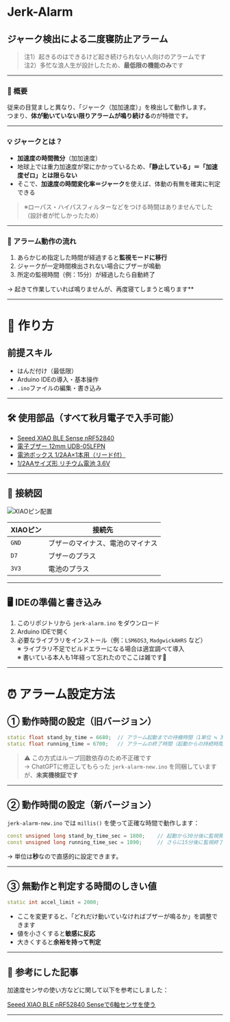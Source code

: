 # Jerk-Alarm

## ジャーク検出による二度寝防止アラーム

> 注1）起きるのはできるけど起き続けられない人向けのアラームです  
> 注2）多忙な浪人生が設計したため、**最低限の機能のみ**です  

---

### 📌 概要

従来の目覚ましと異なり、「ジャーク（加加速度）」を検出して動作します。  
つまり、**体が動いていない限りアラームが鳴り続ける**のが特徴です。

---

### 💡 ジャークとは？

- **加速度の時間微分**（加加速度）
- 地球上では重力加速度が常にかかっているため、**「静止している」＝「加速度ゼロ」とは限らない**
- そこで、**加速度の時間変化率＝ジャーク**を使えば、体動の有無を確実に判定できる

> ※ローパス・ハイパスフィルターなどをつける時間はありませんでした（設計者が忙しかったため）

---

### 🔔 アラーム動作の流れ

1. あらかじめ指定した時間が経過すると**監視モードに移行**
2. ジャークが一定時間検出されない場合にブザーが鳴動
3. 所定の監視時間（例：15分）が経過したら自動終了

→ 起きて作業していれば鳴りませんが、再度寝てしまうと鳴ります**

---

# 🔧 作り方

## 前提スキル

- はんだ付け（最低限）
- Arduino IDEの導入・基本操作
- `.ino`ファイルの編集・書き込み

---

## 🛠 使用部品（すべて秋月電子で入手可能）

- [Seeed XIAO BLE Sense nRF52840](https://akizukidenshi.com/catalog/g/g117342/)
- [電子ブザー 12mm UDB-05LFPN](https://akizukidenshi.com/catalog/g/g109704/)
- [電池ボックス 1/2AA×1本用（リード付）](https://akizukidenshi.com/catalog/g/g109704/)
- [1/2AAサイズ形 リチウム電池 3.6V](https://akizukidenshi.com/catalog/g/g103222/)

---

## 🔌 接続図

![XIAOピン配置](https://files.seeedstudio.com/products/102010328/img/Seeeduino-XIAO-pin-out.jpg)

| XIAOピン | 接続先 |
|----------|--------|
| `GND`    | ブザーのマイナス、電池のマイナス |
| `D7`     | ブザーのプラス |
| `3V3`    | 電池のプラス |

---

## 🖥 IDEの準備と書き込み

1. このリポジトリから `jerk-alarm.ino` をダウンロード
2. Arduino IDEで開く
3. 必要なライブラリをインストール（例：`LSM6DS3`, `MadgwickAHRS` など）  
   ※ ライブラリ不足でビルドエラーになる場合は適宜調べて導入  
   ※ 書いている本人も1年経って忘れたのでここは雑です🙏

---

# ⏰ アラーム設定方法

## ① 動作時間の設定（旧バージョン）

```cpp
static float stand_by_time = 6680;  // アラーム起動までの待機時間（1単位 ≒ 3.5秒）
static float running_time = 6700;   // アラームの終了時間（起動からの持続時間）
```

> ⚠ この方式はループ回数依存のため不正確です  
> → ChatGPTに修正してもらった `jerk-alarm-new.ino` を同梱していますが、**未実機検証です**

---

## ② 動作時間の設定（新バージョン）

`jerk-alarm-new.ino` では `millis()` を使って正確な時間で動作します：

```cpp
const unsigned long stand_by_time_sec = 1800;    // 起動から30分後に監視開始
const unsigned long running_time_sec = 1890;     // さらに15分後に監視終了
```

→ 単位は**秒**なので直感的に設定できます。

---

## ③ 無動作と判定する時間のしきい値

```cpp
static int accel_limit = 2000;
```

- ここを変更すると、「どれだけ動いていなければブザーが鳴るか」を調整できます
- 値を小さくすると**敏感に反応**
- 大きくすると**余裕を持って判定**

---

## 🔗 参考にした記事

加速度センサの使い方などに関して以下を参考にしました：

[Seeed XIAO BLE nRF52840 Senseで6軸センサを使う](https://qiita.com/mizuhugu/items/47d56556ddab21049b7f)

---